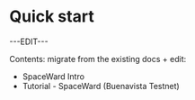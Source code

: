 ﻿---
sidebar_position: 2
---

# Quick start

---EDIT---

Contents: migrate from the existing docs + edit:

- SpaceWard Intro
- Tutorial - SpaceWard (Buenavista Testnet)
